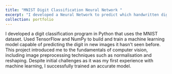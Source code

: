 ```yaml
---
title: "MNIST Digit Classification Neural Network "
excerpt: "I developed a Neural Network to predict which handwritten digit had been drawn in a 28x28 file. <br/><img src='/images/MNIST_dataset_example'>"
collection: portfolio
---
```


I developed a digit classification program in Python that uses the MNIST dataset.
Used TensorFlow and NumPy to build and train a machine learning model capable of predicting the digit in new images
it hasn't seen before. This project introduced me to the fundamentals of computer vision, including image
preprocessing techniques such as normalisation and reshaping.
Despite initial challenges as it was my first experience with machine learning, I successfully trained an accurate model.